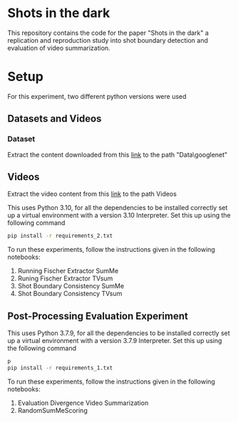 # Shots in the dark

This repository contains the code for the paper "Shots in the dark" a replication and reproduction study into shot boundary detection and evaluation of video summarization.

# Setup

For this experiment, two different python versions were used
## Datasets and Videos
### Dataset
Extract the content downloaded from this [link](https://drive.google.com/file/d/1GmEHfITTp_bDJ3l_mC9KnOsxD-onCrpn/view?usp=sharing) to the path "Data\googlenet"
## Videos
Extract the video content from this [link](https://drive.google.com/file/d/1z8u1VoXEUvPIWWZpX-pd8TJGrbydxOJM/view?usp=sharing) to the path Videos 

This uses Python 3.10, for all the dependencies to be installed correctly set up a virtual environment with a version 3.10 Interpreter. Set this up using the following command

```bash
pip install -r requirements_2.txt
```

To run these experiments, follow the instructions given in the following notebooks:

1. Running Fischer Extractor SumMe
2. Runing Fischer Extractor TVsum
3. Shot Boundary Consistency SumMe
4. Shot Boundary Consistency TVsum


## Post-Processing Evaluation Experiment

This uses Python 3.7.9, for all the dependencies to be installed correctly set up a virtual environment with a version 3.7.9 Interpreter. Set this up using the following command

```bash
p
pip install -r requirements_1.txt
```

To run these experiments, follow the instructions given in the following notebooks:
1. Evaluation Divergence Video Summarization
2. RandomSumMeScoring

